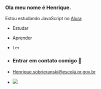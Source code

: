 ### Ola meu nome é Henrique.

Estou estudando JavaScript no [Alura](https://www.alura.com.br)

- Estudar
- Aprender
- Ler

- ### Entrar em contato comigo 📧

- Henrique.sobrieranski@escola.pr.gov.br

- ![](https://media.tenor.com/5H3pUTkK7eoAAAAM/johnny-depp-pirate.gif)
